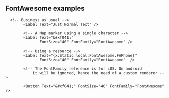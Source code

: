## FontAwesome examples

      <!-- Business as usual -->
			<Label Text="Just Normal Text" />

			<!-- A Map marker using a single character -->
			<Label Text="&#xf041;"
			       FontSize="40" FontFamily="FontAwesome" />

			<!-- Using a resource -->
			<Label Text="{x:Static local:FontAwesome.FAPhone}" 
				   FontSize="40" FontFamily="FontAwesome"  />

			<!-- The FontFamily reference is for iOS. On android
				it will be ignored, hence the need of a custom renderer -->

			<Button Text="&#xf041;" FontSize="40" FontFamily="FontAwesome" />
